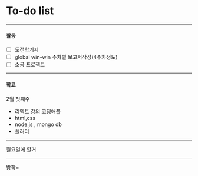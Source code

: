 # To-do list

----------------
#### 활동

- [ ] 도전학기제
- [ ] global win-win 주차별 보고서작성(4주차정도)
- [ ] 소공 프로젝트

-------------
#### 학교

2월 첫째주
- 리엑트 강의 코딩애플 
- html,css
- node.js , mongo db
-  플러터


---------------
월요일에  할거


-------------
방학=